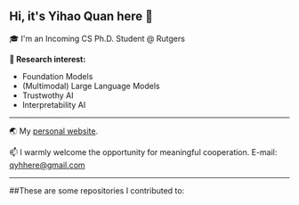 ## Hi, it's Yihao Quan here 👋
🎓 I'm an Incoming CS Ph.D. Student @ Rutgers

**🧠 Research interest:**
- Foundation Models
- (Multimodal) Large Language Models
- Trustwothy AI
- Interpretability AI
---
🌏 My [personal website](https://itsqyh.github.io/).

📫 I warmly welcome the opportunity for meaningful cooperation. E-mail: qyhhere@gmail.com

---
##These are some repositories I contributed to:


<!--
**itsqyh/itsqyh** is a ✨ _special_ ✨ repository because its `README.md` (this file) appears on your GitHub profile.

Here are some ideas to get you started:

- 🔭 I’m currently working on ...
- 🌱 I’m currently learning ...
- 👯 I’m looking to collaborate on ...
- 🤔 I’m looking for help with ...
- 💬 Ask me about ...
- 📫 How to reach me: ...
- 😄 Pronouns: ...
- ⚡ Fun fact: ...
-->
